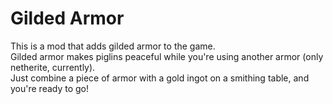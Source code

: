 # Gilded Armor
This is a mod that adds gilded armor to the game.<br>
Gilded armor makes piglins peaceful while you're using another armor (only netherite, currently).<br>
Just combine a piece of armor with a gold ingot on a smithing table, and you're ready to go!
